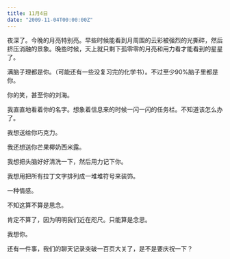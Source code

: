 ```yaml
---
title: 11月4日
date: "2009-11-04T00:00:00Z"
---
```


夜深了。今晚的月亮特别亮。早些时候能看到月周围的云彩被强烈的光撕碎，然后挤压消融的景象。晚些时候，天上就只剩下孤零零的月亮和用力看才能看到的星星了。
  
满脑子理都是你。（可能还有一些没复习完的化学书）。不过至少90%脑子里都是你。
  
你的笑，甚至你的刘海。
  
我直直地看着你的名字。想象着信息来的时候一闪一闪的任务栏。不知道该怎么办了。
  
我想送给你巧克力。
  
我还想送你芒果椰奶西米露。
  
我想把头脑好好清洗一下，然后用力记下你。
  
我想用把所有拉丁文字排列成一堆堆符号来装饰。
  
一种情感。
  
不知这算不算是思念。
  
肯定不算了，因为明明我们近在咫尺。只能算是念思。
  
我想你。
  
还有一件事，我们的聊天记录突破一百页大关了，是不是要庆祝一下？